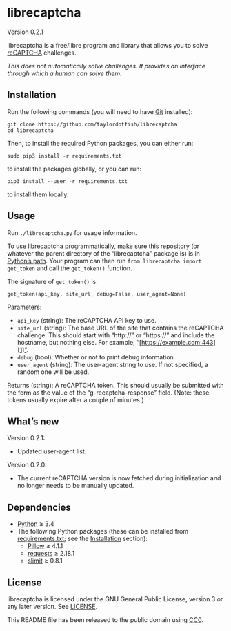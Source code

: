 librecaptcha
============

Version 0.2.1

librecaptcha is a free/libre program and library that allows you to solve
[reCAPTCHA] challenges.

*This does not automatically solve challenges. It provides an interface through
which a human can solve them.*

[reCAPTCHA]: https://en.wikipedia.org/wiki/ReCAPTCHA


Installation
------------

Run the following commands (you will need to have [Git] installed):

```
git clone https://github.com/taylordotfish/librecaptcha
cd librecaptcha
```

Then, to install the required Python packages, you can either run:

```
sudo pip3 install -r requirements.txt
```

to install the packages globally, or you can run:

```
pip3 install --user -r requirements.txt
```

to install them locally.

[Git]: https://git-scm.com


Usage
-----

Run ``./librecaptcha.py`` for usage information.

To use librecaptcha programmatically, make sure this repository (or whatever
the parent directory of the “librecaptcha” package is) is in
[Python’s path][0]. Your program can then run
``from librecaptcha import get_token`` and call the ``get_token()`` function.

The signature of ``get_token()`` is:

```
get_token(api_key, site_url, debug=False, user_agent=None)
```

Parameters:

* ``api_key`` (string): The reCAPTCHA API key to use.
* ``site_url`` (string): The base URL of the site that contains the reCAPTCHA
  challenge. This should start with “http://” or “https://” and include the
  hostname, but nothing else. For example, “[https://example.com:443][1]”.
* ``debug`` (bool): Whether or not to print debug information.
* ``user_agent`` (string): The user-agent string to use. If not specified, a
  random one will be used.

Returns (string): A reCAPTCHA token. This should usually be submitted with the
form as the value of the “g-recaptcha-response” field. (Note: these tokens
usually expire after a couple of minutes.)

[0]: https://docs.python.org/3/library/sys.html#sys.path
[1]: https://example.com:443


What’s new
----------

Version 0.2.1:

* Updated user-agent list.

Version 0.2.0:

* The current reCAPTCHA version is now fetched during initialization and no
  longer needs to be manually updated.


Dependencies
------------

* [Python] ≥ 3.4
* The following Python packages (these can be installed from
  [requirements.txt](requirements.txt); see the [Installation] section):
  - [Pillow] ≥ 4.1.1
  - [requests] ≥ 2.18.1
  - [slimit] ≥ 0.8.1

[Installation]: #installation
[Python]: https://www.python.org/
[Pillow]: https://pypi.python.org/pypi/Pillow/
[requests]: https://pypi.python.org/pypi/requests/
[slimit]: https://pypi.python.org/pypi/slimit/


License
-------

librecaptcha is licensed under the GNU General Public License, version 3 or
any later version. See [LICENSE].

This README file has been released to the public domain using [CC0].

[LICENSE]: LICENSE
[CC0]: https://creativecommons.org/publicdomain/zero/1.0/
